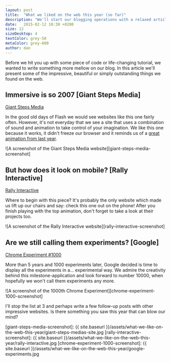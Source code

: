 ```yaml
---
layout: post
title:  "What we liked on the web this year (so far)"
description: "We'll start our blogging operations with a relaxed article about some of the websites we liked this year. What are your favorites so far?"
date:   2015-02-12 10:30 +0200
size: 12
sizeDesktop: 4
textColor: grey-50
metaColor: grey-600
author: dan
---
```


Before we hit you up with some piece of code or life-changing tutorial, we wanted to write something more mellow on our blog. In this article we'll present some of the impressive, beautiful or simply outstanding things we found on the web.

## Immersive is so 2007 [Giant Steps Media]

[Giant Steps Media][giant-steps-media]

In the good old days of Flash we would see websites like this one fairly often. However, it's not everyday that we see a site that uses a combination of sound and animation to take control of your imagination. We like this one because it works, it didn't freeze our browser and it reminds us of a [great animation from last year][noiseboard].

![A screenshot of the Giant Steps Media website][giant-steps-media-screenshot]

## But how does it look on mobile? [Rally Interactive]

[Rally Interactive][rally-interactive]

Where to begin with this piece? It's probably the only website which made us lift up our chairs and say: check this one out on the phone! After you finish playing with the top animation, don't forget to take a look at their projects too.

![A screenshot of the Rally Interactive website][rally-interactive-screenshot]

## Are we still calling them experiments? [Google]

[Chrome Experiment #1000][chrome-experiment-1000]

More than 5 years and 1000 experiments later, Google decided is time to display all the experiments in a... experimental way. We admire the creativity behind this milestone-application and look forward to number 10000, when hopefully we won't call them experiments any more.

![A screenshot of the 1000th Chrome Experiment][chrome-experiment-1000-screenshot]

I'll stop the list at 3 and perhaps write a few follow-up posts with other impressive websites. Is there something you saw this year that can blow our mind?

[giant-steps-media]: http://www.giantstepsmedias.com/projets
[noiseboard]: http://www.noiseboard.com.au/
[rally-interactive]: http://beta.rallyinteractive.com/
[chrome-experiment-1000]: http://1000.chromeexperiments.com/
[giant-steps-media-screenshot]: {{ site.baseurl }}/assets/what-we-like-on-the-web-this-year/giant-steps-medias-site.jpg
[rally-interactive-screenshot]: {{ site.baseurl }}/assets/what-we-like-on-the-web-this-year/rally-interactive.jpg
[chrome-experiment-1000-screenshot]: {{ site.baseurl }}/assets/what-we-like-on-the-web-this-year/google-experiments.jpg

